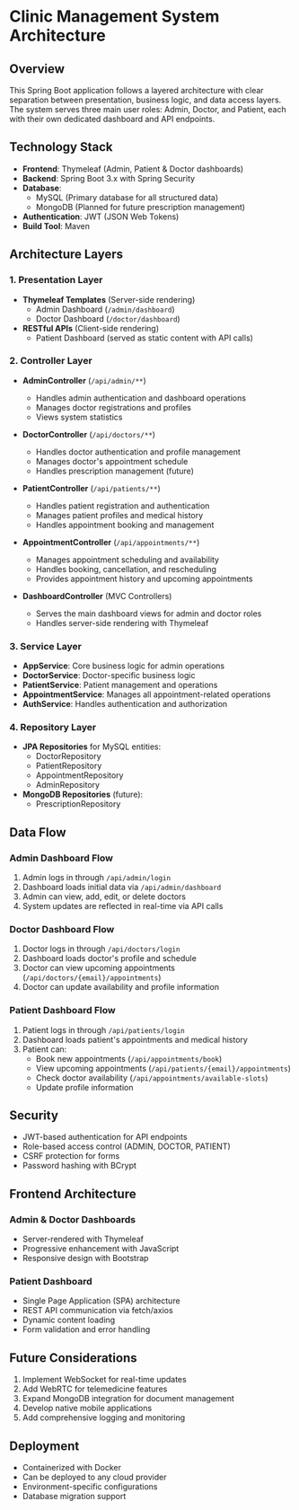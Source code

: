 # Clinic Management System Architecture

## Overview
This Spring Boot application follows a layered architecture with clear separation between presentation, business logic, and data access layers. The system serves three main user roles: Admin, Doctor, and Patient, each with their own dedicated dashboard and API endpoints.

## Technology Stack
- **Frontend**: Thymeleaf (Admin, Patient & Doctor dashboards)
- **Backend**: Spring Boot 3.x with Spring Security
- **Database**: 
  - MySQL (Primary database for all structured data)
  - MongoDB (Planned for future prescription management)
- **Authentication**: JWT (JSON Web Tokens)
- **Build Tool**: Maven

## Architecture Layers

### 1. Presentation Layer
- **Thymeleaf Templates** (Server-side rendering)
  - Admin Dashboard (`/admin/dashboard`)
  - Doctor Dashboard (`/doctor/dashboard`)
- **RESTful APIs** (Client-side rendering)
  - Patient Dashboard (served as static content with API calls)


### 2. Controller Layer
- **AdminController** (`/api/admin/**`)
  - Handles admin authentication and dashboard operations
  - Manages doctor registrations and profiles
  - Views system statistics

- **DoctorController** (`/api/doctors/**`)
  - Handles doctor authentication and profile management
  - Manages doctor's appointment schedule
  - Handles prescription management (future)

- **PatientController** (`/api/patients/**`)
  - Handles patient registration and authentication
  - Manages patient profiles and medical history
  - Handles appointment booking and management

- **AppointmentController** (`/api/appointments/**`)
  - Manages appointment scheduling and availability
  - Handles booking, cancellation, and rescheduling
  - Provides appointment history and upcoming appointments

- **DashboardController** (MVC Controllers)
  - Serves the main dashboard views for admin and doctor roles
  - Handles server-side rendering with Thymeleaf

### 3. Service Layer
- **AppService**: Core business logic for admin operations
- **DoctorService**: Doctor-specific business logic
- **PatientService**: Patient management and operations
- **AppointmentService**: Manages all appointment-related operations
- **AuthService**: Handles authentication and authorization

### 4. Repository Layer
- **JPA Repositories** for MySQL entities:
  - DoctorRepository
  - PatientRepository
  - AppointmentRepository
  - AdminRepository
- **MongoDB Repositories** (future):
  - PrescriptionRepository

## Data Flow

### Admin Dashboard Flow
1. Admin logs in through `/api/admin/login`
2. Dashboard loads initial data via `/api/admin/dashboard`
3. Admin can view, add, edit, or delete doctors
4. System updates are reflected in real-time via API calls

### Doctor Dashboard Flow
1. Doctor logs in through `/api/doctors/login`
2. Dashboard loads doctor's profile and schedule
3. Doctor can view upcoming appointments (`/api/doctors/{email}/appointments`)
4. Doctor can update availability and profile information

### Patient Dashboard Flow
1. Patient logs in through `/api/patients/login`
2. Dashboard loads patient's appointments and medical history
3. Patient can:
   - Book new appointments (`/api/appointments/book`)
   - View upcoming appointments (`/api/patients/{email}/appointments`)
   - Check doctor availability (`/api/appointments/available-slots`)
   - Update profile information

## Security
- JWT-based authentication for API endpoints
- Role-based access control (ADMIN, DOCTOR, PATIENT)
- CSRF protection for forms
- Password hashing with BCrypt

## Frontend Architecture

### Admin & Doctor Dashboards
- Server-rendered with Thymeleaf
- Progressive enhancement with JavaScript
- Responsive design with Bootstrap

### Patient Dashboard
- Single Page Application (SPA) architecture
- REST API communication via fetch/axios
- Dynamic content loading
- Form validation and error handling

## Future Considerations
1. Implement WebSocket for real-time updates
2. Add WebRTC for telemedicine features
3. Expand MongoDB integration for document management
4. Develop native mobile applications
5. Add comprehensive logging and monitoring

## Deployment
- Containerized with Docker
- Can be deployed to any cloud provider
- Environment-specific configurations
- Database migration support
